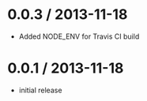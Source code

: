 
0.0.3 / 2013-11-18 
==================

 * Added NODE_ENV for Travis CI build

0.0.1 / 2013-11-18 
==================

 * initial release
